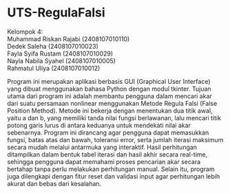 # UTS-RegulaFalsi
Kelompok 4: <br>
Muhammad Riskan Rajabi (2408107010110)  <br>
Dedek Saleha (2408107010023)  <br>
Fayla Syifa Rustam (2408107010029)  <br>
Nayla Nabila Syahel (2408107010005)  <br>
Rahmatul Uliya (2408107010012)  <br>

Program ini merupakan aplikasi berbasis GUI (Graphical User Interface) yang dibuat menggunakan bahasa Python dengan modul tkinter. Tujuan utama dari program ini adalah membantu pengguna dalam mencari akar dari suatu persamaan nonlinear menggunakan Metode Regula Falsi (False Position Method). Metode ini bekerja dengan menentukan dua titik awal, yaitu a dan b, yang memiliki tanda nilai fungsi berlawanan, lalu mencari titik potong garis lurus di antara keduanya untuk mendekati nilai akar sebenarnya. Program ini dirancang agar pengguna dapat memasukkan fungsi, batas atas dan bawah, toleransi error, serta jumlah iterasi maksimum secara mudah melalui antarmuka yang interaktif. Hasil perhitungan ditampilkan dalam bentuk tabel iterasi dan hasil akhir secara real-time, sehingga pengguna dapat memahami proses pencarian akar secara bertahap tanpa perlu melakukan perhitungan manual. Selain itu, program juga dilengkapi dengan fitur reset dan validasi input agar perhitungan lebih akurat dan bebas dari kesalahan.
